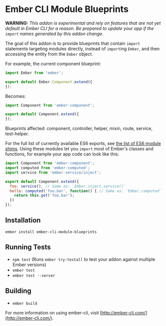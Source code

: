 # Ember CLI Module Blueprints

**WARNING:** *This addon is experimental and rely on features that are not yet default in Ember CLI for a reason. Be prepared to update your app if the `import` names generated by this addon change.*

The goal of this addon is to provide blueprints that contain `import` statements targeting modules directly, instead of `import`ing `Ember`, and then accessing the entity from the `Ember` object.

For example, the current component blueprint:

```js
import Ember from 'ember';

export default Ember.Component.extend({
});
```

Becomes:

```js
import Component from 'ember-component';

export default Component.extend({
});
```

Blueprints affected: component, controller, helper, mixin, route, service, test-helper.

For the full list of currently available ES6 exports, see [the list of ES6 module shims](https://github.com/ember-cli/ember-cli-shims/blob/master/app-shims.js). Using these modules let you `import` most of Ember's classes and functions, for example your app code can look like this:

```js
import Component from 'ember-component';
import computed from 'ember-computed';
import service from 'ember-service/inject';

export default Component.extend({
  foo: service(), // Same as: `Ember.inject.service()`
  hello: computed('foo.bar', function() { // Same as: `Ember.computed`
    return this.get('foo.bar');
  })
});
```

## Installation

```
ember install ember-cli-module-blueprints
```

## Running Tests

* `npm test` (Runs `ember try:testall` to test your addon against multiple Ember versions)
* `ember test`
* `ember test --server`

## Building

* `ember build`

For more information on using ember-cli, visit [http://ember-cli.com/](http://ember-cli.com/).
